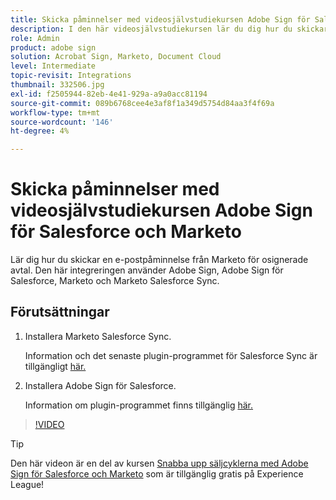 ```yaml
---
title: Skicka påminnelser med videosjälvstudiekursen Adobe Sign för Salesforce och Marketo
description: I den här videosjälvstudiekursen lär du dig hur du skickar en e-postpåminnelse från Marketo när ett avtal förblir osignerat efter en viss tidsperiod
role: Admin
product: adobe sign
solution: Acrobat Sign, Marketo, Document Cloud
level: Intermediate
topic-revisit: Integrations
thumbnail: 332506.jpg
exl-id: f2505944-82eb-4e41-929a-a9a0acc81194
source-git-commit: 089b6768cee4e3af8f1a349d5754d84aa3f4f69a
workflow-type: tm+mt
source-wordcount: '146'
ht-degree: 4%

---
```


# Skicka påminnelser med videosjälvstudiekursen Adobe Sign för Salesforce och Marketo

Lär dig hur du skickar en e-postpåminnelse från Marketo för osignerade avtal. Den här integreringen använder Adobe Sign, Adobe Sign för Salesforce, Marketo och Marketo Salesforce Sync.

## Förutsättningar

1. Installera Marketo Salesforce Sync.

   Information och det senaste plugin-programmet för Salesforce Sync är tillgängligt [här.](https://experienceleague.adobe.com/docs/marketo/using/product-docs/crm-sync/salesforce-sync/understanding-the-salesforce-sync.html)

1. Installera Adobe Sign för Salesforce.

   Information om plugin-programmet finns tillgänglig [här.](https://helpx.adobe.com/ca/sign/using/salesforce-integration-installation-guide.html)

>[!VIDEO](https://video.tv.adobe.com/v/332506?hidetitle=true)

>[!TIP]
>
>Den här videon är en del av kursen [Snabba upp säljcyklerna med Adobe Sign för Salesforce och Marketo](https://experienceleague.adobe.com/?recommended=Sign-U-1-2021.1) som är tillgänglig gratis på Experience League!

